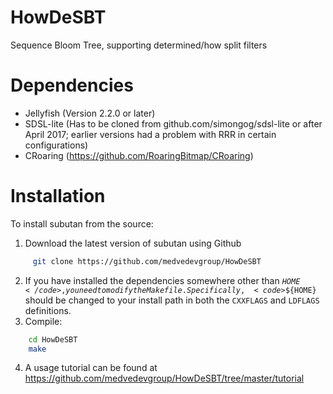 # HowDeSBT
Sequence Bloom Tree, supporting determined/how split filters

# Dependencies

* Jellyfish (Version 2.2.0 or later)
* SDSL-lite (Has to be cloned from github.com/simongog/sdsl-lite or after
April 2017; earlier versions had a problem with RRR in certain configurations)
* CRoaring (https://github.com/RoaringBitmap/CRoaring)

# Installation

To install subutan from the source:  
1. Download the latest version of subutan using Github  
```bash  
     git clone https://github.com/medvedevgroup/HowDeSBT  
```  
2. If you have installed the dependencies somewhere other than
<code>${HOME}</code>, you need to modify the Makefile. Specifically,
<code>$${HOME}</code> should be changed to your install path in both the
<code>CXXFLAGS</code> and <code>LDFLAGS</code> definitions.
3. Compile:  
```bash  
    cd HowDeSBT  
    make  
```
4. A usage tutorial can be found at
https://github.com/medvedevgroup/HowDeSBT/tree/master/tutorial

